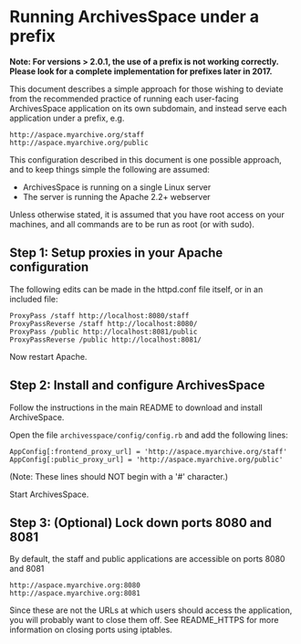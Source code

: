 # Running ArchivesSpace under a prefix

**Note: For versions > 2.0.1, the use of a prefix is not working correctly. Please look for a complete implementation for prefixes later in 2017.**

This document describes a simple approach for those wishing to deviate from the recommended
practice of running each user-facing ArchivesSpace application on its own subdomain, and instead
serve each application under a prefix, e.g.

    http://aspace.myarchive.org/staff
    http://aspace.myarchive.org/public

This configuration described in this document is one possible approach,
and to keep things simple the following are assumed:

  * ArchivesSpace is running on a single Linux server
  * The server is running the Apache 2.2+ webserver

Unless otherwise stated, it is assumed that you have root access on
your machines, and all commands are to be run as root (or with sudo).


## Step 1: Setup proxies in your Apache configuration

The following edits can be made in the httpd.conf file itself, or in an included file:

    ProxyPass /staff http://localhost:8080/staff
    ProxyPassReverse /staff http://localhost:8080/
    ProxyPass /public http://localhost:8081/public
    ProxyPassReverse /public http://localhost:8081/

Now restart Apache.

## Step 2: Install and configure ArchivesSpace

Follow the instructions in the main README to download and install ArchiveSpace.

Open the file `archivesspace/config/config.rb` and add the following lines:

    AppConfig[:frontend_proxy_url] = 'http://aspace.myarchive.org/staff'
    AppConfig[:public_proxy_url] = 'http://aspace.myarchive.org/public'

(Note: These lines should NOT begin with a '#' character.)

Start ArchivesSpace.

## Step 3: (Optional) Lock down ports 8080 and 8081

By default, the staff and public applications are accessible on ports 8080 and 8081

    http://aspace.myarchive.org:8080
    http://aspace.myarchive.org:8081

Since these are not the URLs at which users should access the application, you will probably
want to close them off. See README_HTTPS for more information on closing ports using iptables.
